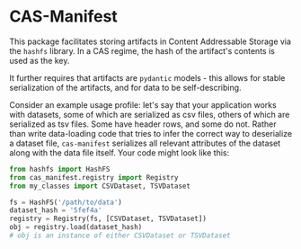# CAS-Manifest

This package facilitates storing artifacts in Content Addressable Storage via the `hashfs` library. In a CAS regime, the hash of the artifact's contents is used as the key.

It further requires that artifacts are `pydantic` models - this allows for stable serialization of the artifacts, and for data to be self-describing.

Consider an example usage profile: let's say that your application works with datasets, some of which are serialized as csv files, others of which are serialized as tsv files. Some have header rows, and some do not. Rather than write data-loading code that tries to infer the correct way to deserialize a dataset file, `cas-manifest` serializes all relevant
attributes of the dataset along with the data file itself. Your code might look like this:
```python
from hashfs import HashFS
from cas_manifest.registry import Registry
from my_classes import CSVDataset, TSVDataset

fs = HashFS('/path/to/data')
dataset_hash = '5fef4a'
registry = Registry(fs, [CSVDataset, TSVDataset])
obj = registry.load(dataset_hash)
# obj is an instance of either CSVDataset or TSVDataset
```
